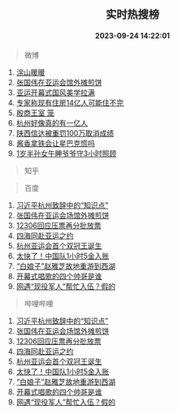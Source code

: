 <div align="center"><h2>实时热搜榜</h2><h4>2023-09-24 14:22:01</h4></div>

> 微博  

1. [涂山暖暖](https://s.weibo.com/weibo?q=%23%E6%B6%82%E5%B1%B1%E6%9A%96%E6%9A%96%23&t=31&band_rank=1&Refer=top)<br />
2. [张国伟在亚运会馆外摊煎饼](https://s.weibo.com/weibo?q=%23%E5%BC%A0%E5%9B%BD%E4%BC%9F%E5%9C%A8%E4%BA%9A%E8%BF%90%E4%BC%9A%E9%A6%86%E5%A4%96%E6%91%8A%E7%85%8E%E9%A5%BC%23&t=31&band_rank=2&Refer=top)<br />
3. [亚运开幕式国风美学拉满](https://s.weibo.com/weibo?q=%23%E4%BA%9A%E8%BF%90%E5%BC%80%E5%B9%95%E5%BC%8F%E5%9B%BD%E9%A3%8E%E7%BE%8E%E5%AD%A6%E6%8B%89%E6%BB%A1%23&t=31&band_rank=3&Refer=top)<br />
4. [专家称现有住房14亿人可能住不完](https://s.weibo.com/weibo?q=%23%E4%B8%93%E5%AE%B6%E7%A7%B0%E7%8E%B0%E6%9C%89%E4%BD%8F%E6%88%BF14%E4%BA%BF%E4%BA%BA%E5%8F%AF%E8%83%BD%E4%BD%8F%E4%B8%8D%E5%AE%8C%23&t=31&band_rank=4&Refer=top)<br />
5. [殷商王室 笼](https://s.weibo.com/weibo?q=%E6%AE%B7%E5%95%86%E7%8E%8B%E5%AE%A4%20%E7%AC%BC&t=31&band_rank=5&Refer=top)<br />
6. [杭州好像真的有一亿人](https://s.weibo.com/weibo?q=%23%E6%9D%AD%E5%B7%9E%E5%A5%BD%E5%83%8F%E7%9C%9F%E7%9A%84%E6%9C%89%E4%B8%80%E4%BA%BF%E4%BA%BA%23&t=31&band_rank=6&Refer=top)<br />
7. [陕西信达被重罚100万取消成绩](https://s.weibo.com/weibo?q=%23%E9%99%95%E8%A5%BF%E4%BF%A1%E8%BE%BE%E8%A2%AB%E9%87%8D%E7%BD%9A100%E4%B8%87%E5%8F%96%E6%B6%88%E6%88%90%E7%BB%A9%23&t=31&band_rank=7&Refer=top)<br />
8. [酱香拿铁会让星巴克慌吗](https://s.weibo.com/weibo?q=%23%E9%85%B1%E9%A6%99%E6%8B%BF%E9%93%81%E4%BC%9A%E8%AE%A9%E6%98%9F%E5%B7%B4%E5%85%8B%E6%85%8C%E5%90%97%23&t=31&band_rank=8&Refer=top)<br />
9. [1岁半孙女午睡爷爷守3小时照顾](https://s.weibo.com/weibo?q=%231%E5%B2%81%E5%8D%8A%E5%AD%99%E5%A5%B3%E5%8D%88%E7%9D%A1%E7%88%B7%E7%88%B7%E5%AE%883%E5%B0%8F%E6%97%B6%E7%85%A7%E9%A1%BE%23&t=31&band_rank=9&Refer=top)<br />

> 知乎  


> 百度  

1. [习近平杭州致辞中的“知识点”](https://www.baidu.com/s?wd=%E4%B9%A0%E8%BF%91%E5%B9%B3%E6%9D%AD%E5%B7%9E%E8%87%B4%E8%BE%9E%E4%B8%AD%E7%9A%84%E2%80%9C%E7%9F%A5%E8%AF%86%E7%82%B9%E2%80%9D&sa=fyb_news&rsv_dl=fyb_news)<br />
2. [张国伟在亚运会场馆外摊煎饼](https://www.baidu.com/s?wd=%E5%BC%A0%E5%9B%BD%E4%BC%9F%E5%9C%A8%E4%BA%9A%E8%BF%90%E4%BC%9A%E5%9C%BA%E9%A6%86%E5%A4%96%E6%91%8A%E7%85%8E%E9%A5%BC&sa=fyb_news&rsv_dl=fyb_news)<br />
3. [12306回应压票再分批放票](https://www.baidu.com/s?wd=12306%E5%9B%9E%E5%BA%94%E5%8E%8B%E7%A5%A8%E5%86%8D%E5%88%86%E6%89%B9%E6%94%BE%E7%A5%A8&sa=fyb_news&rsv_dl=fyb_news)<br />
4. [四海同赴亚运之约](https://www.baidu.com/s?wd=%E5%9B%9B%E6%B5%B7%E5%90%8C%E8%B5%B4%E4%BA%9A%E8%BF%90%E4%B9%8B%E7%BA%A6&sa=fyb_news&rsv_dl=fyb_news)<br />
5. [杭州亚运会首个双冠王诞生](https://www.baidu.com/s?wd=%E6%9D%AD%E5%B7%9E%E4%BA%9A%E8%BF%90%E4%BC%9A%E9%A6%96%E4%B8%AA%E5%8F%8C%E5%86%A0%E7%8E%8B%E8%AF%9E%E7%94%9F&sa=fyb_news&rsv_dl=fyb_news)<br />
6. [太快了！中国队1小时5金入账](https://www.baidu.com/s?wd=%E5%A4%AA%E5%BF%AB%E4%BA%86%EF%BC%81%E4%B8%AD%E5%9B%BD%E9%98%9F1%E5%B0%8F%E6%97%B65%E9%87%91%E5%85%A5%E8%B4%A6&sa=fyb_news&rsv_dl=fyb_news)<br />
7. [“白娘子”赵雅芝故地重游到西湖](https://www.baidu.com/s?wd=%E2%80%9C%E7%99%BD%E5%A8%98%E5%AD%90%E2%80%9D%E8%B5%B5%E9%9B%85%E8%8A%9D%E6%95%85%E5%9C%B0%E9%87%8D%E6%B8%B8%E5%88%B0%E8%A5%BF%E6%B9%96&sa=fyb_news&rsv_dl=fyb_news)<br />
8. [开幕式唱歌的四个帅哥是谁](https://www.baidu.com/s?wd=%E5%BC%80%E5%B9%95%E5%BC%8F%E5%94%B1%E6%AD%8C%E7%9A%84%E5%9B%9B%E4%B8%AA%E5%B8%85%E5%93%A5%E6%98%AF%E8%B0%81&sa=fyb_news&rsv_dl=fyb_news)<br />
9. [网遇“现役军人”帮忙入伍？假的](https://www.baidu.com/s?wd=%E7%BD%91%E9%81%87%E2%80%9C%E7%8E%B0%E5%BD%B9%E5%86%9B%E4%BA%BA%E2%80%9D%E5%B8%AE%E5%BF%99%E5%85%A5%E4%BC%8D%EF%BC%9F%E5%81%87%E7%9A%84&sa=fyb_news&rsv_dl=fyb_news)<br />

> 哔哩哔哩  

1. [习近平杭州致辞中的“知识点”](https://www.baidu.com/s?wd=%E4%B9%A0%E8%BF%91%E5%B9%B3%E6%9D%AD%E5%B7%9E%E8%87%B4%E8%BE%9E%E4%B8%AD%E7%9A%84%E2%80%9C%E7%9F%A5%E8%AF%86%E7%82%B9%E2%80%9D&sa=fyb_news&rsv_dl=fyb_news)<br />
2. [张国伟在亚运会场馆外摊煎饼](https://www.baidu.com/s?wd=%E5%BC%A0%E5%9B%BD%E4%BC%9F%E5%9C%A8%E4%BA%9A%E8%BF%90%E4%BC%9A%E5%9C%BA%E9%A6%86%E5%A4%96%E6%91%8A%E7%85%8E%E9%A5%BC&sa=fyb_news&rsv_dl=fyb_news)<br />
3. [12306回应压票再分批放票](https://www.baidu.com/s?wd=12306%E5%9B%9E%E5%BA%94%E5%8E%8B%E7%A5%A8%E5%86%8D%E5%88%86%E6%89%B9%E6%94%BE%E7%A5%A8&sa=fyb_news&rsv_dl=fyb_news)<br />
4. [四海同赴亚运之约](https://www.baidu.com/s?wd=%E5%9B%9B%E6%B5%B7%E5%90%8C%E8%B5%B4%E4%BA%9A%E8%BF%90%E4%B9%8B%E7%BA%A6&sa=fyb_news&rsv_dl=fyb_news)<br />
5. [杭州亚运会首个双冠王诞生](https://www.baidu.com/s?wd=%E6%9D%AD%E5%B7%9E%E4%BA%9A%E8%BF%90%E4%BC%9A%E9%A6%96%E4%B8%AA%E5%8F%8C%E5%86%A0%E7%8E%8B%E8%AF%9E%E7%94%9F&sa=fyb_news&rsv_dl=fyb_news)<br />
6. [太快了！中国队1小时5金入账](https://www.baidu.com/s?wd=%E5%A4%AA%E5%BF%AB%E4%BA%86%EF%BC%81%E4%B8%AD%E5%9B%BD%E9%98%9F1%E5%B0%8F%E6%97%B65%E9%87%91%E5%85%A5%E8%B4%A6&sa=fyb_news&rsv_dl=fyb_news)<br />
7. [“白娘子”赵雅芝故地重游到西湖](https://www.baidu.com/s?wd=%E2%80%9C%E7%99%BD%E5%A8%98%E5%AD%90%E2%80%9D%E8%B5%B5%E9%9B%85%E8%8A%9D%E6%95%85%E5%9C%B0%E9%87%8D%E6%B8%B8%E5%88%B0%E8%A5%BF%E6%B9%96&sa=fyb_news&rsv_dl=fyb_news)<br />
8. [开幕式唱歌的四个帅哥是谁](https://www.baidu.com/s?wd=%E5%BC%80%E5%B9%95%E5%BC%8F%E5%94%B1%E6%AD%8C%E7%9A%84%E5%9B%9B%E4%B8%AA%E5%B8%85%E5%93%A5%E6%98%AF%E8%B0%81&sa=fyb_news&rsv_dl=fyb_news)<br />
9. [网遇“现役军人”帮忙入伍？假的](https://www.baidu.com/s?wd=%E7%BD%91%E9%81%87%E2%80%9C%E7%8E%B0%E5%BD%B9%E5%86%9B%E4%BA%BA%E2%80%9D%E5%B8%AE%E5%BF%99%E5%85%A5%E4%BC%8D%EF%BC%9F%E5%81%87%E7%9A%84&sa=fyb_news&rsv_dl=fyb_news)<br />
